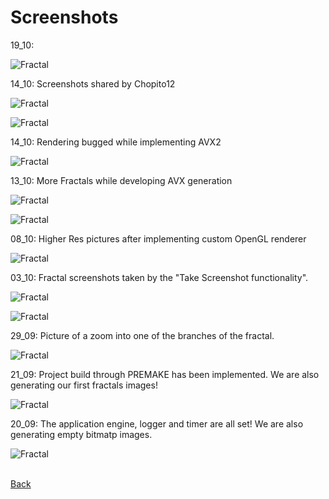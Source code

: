 # Screenshots

19_10:

![Fractal](10_19_LuckyFractal.jpg) 

14_10: Screenshots shared by Chopito12

![Fractal](Fractal_Screenshot_User2.jpg)  

![Fractal](Fractal_Screenshot_User0.jpg)  

14_10: Rendering bugged while implementing AVX2

![Fractal](10_14_ImplementingAVX2.jpg) 

13_10: More Fractals while developing AVX generation

![Fractal](10_13_MoreFractals_0.jpg) 

![Fractal](10_13_MoreFractals_1.jpg)

08_10: Higher Res pictures after implementing custom OpenGL renderer

![Fractal](10_08_Fractal_OpenGL_1.jpg) 

03_10: Fractal screenshots taken by the "Take Screenshot functionality".   

![Fractal](10_03_Fractal_World_2.jpg) 

![Fractal](10_03_Fractal_World_3.jpg)   

29_09: Picture of a zoom into one of the branches of the fractal.   

![Fractal](09_29_FractalZoom.jpg) 

21_09: Project build through PREMAKE has been implemented. We are also generating our first fractals images!   

![Fractal](09_21_GeneratingFirstFractals.jpg)  

20_09: The application engine, logger and timer are all set! We are also generating empty bitmatp images.  

![Fractal](09_20_GeneratingFirstBitmap.PNG)  

<br/>[Back](https://github.com/ManuCanedo/fractal-generator)
